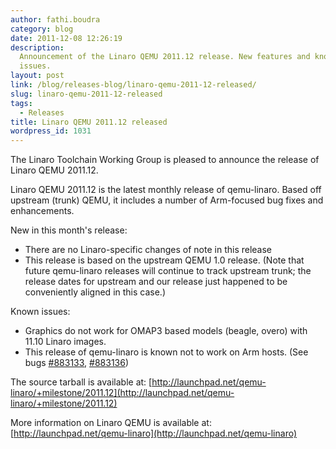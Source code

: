 ```yaml
---
author: fathi.boudra
category: blog
date: 2011-12-08 12:26:19
description:
  Announcement of the Linaro QEMU 2011.12 release. New features and known
  issues.
layout: post
link: /blog/releases-blog/linaro-qemu-2011-12-released/
slug: linaro-qemu-2011-12-released
tags:
  - Releases
title: Linaro QEMU 2011.12 released
wordpress_id: 1031
---
```


The Linaro Toolchain Working Group is pleased to announce the release of Linaro QEMU 2011.12.

Linaro QEMU 2011.12 is the latest monthly release of qemu-linaro. Based off upstream (trunk) QEMU, it includes a number of Arm-focused bug fixes and enhancements.

New in this month's release:

- There are no Linaro-specific changes of note in this release
- This release is based on the upstream QEMU 1.0 release.
  (Note that future qemu-linaro releases will continue to track
  upstream trunk; the release dates for upstream and our
  release just happened to be conveniently aligned in this case.)

Known issues:

- Graphics do not work for OMAP3 based models (beagle, overo)
  with 11.10 Linaro images.
- This release of qemu-linaro is known not to work on Arm hosts.
  (See bugs [#883133](http://launchpad.net/bugs/883133), [#883136](http://launchpad.net/bugs/883136))

The source tarball is available at:
[http://launchpad.net/qemu-linaro/+milestone/2011.12](http://launchpad.net/qemu-linaro/+milestone/2011.12)

More information on Linaro QEMU is available at:
[http://launchpad.net/qemu-linaro](http://launchpad.net/qemu-linaro)
